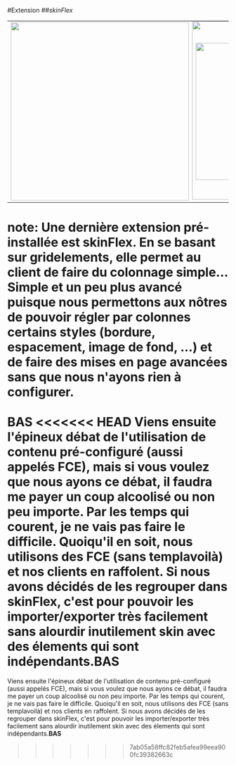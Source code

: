 <!-- .slide: data-breadcrumb="typo3,skinFlex" -->
#Extension
##*skinFlex*
<table class="reveal">
    <tr valign="middle">
        <td width="50%" style="vertical-align: middle"><img src="img/screen3.png" class="fragment shrink"  data-fragment-index="1" width="405" alt=""/></td>
        <td width="50%" style="position: relative; vertical-align: middle"><img src="img/screen4.png" class="fragment grow"  data-fragment-index="1" width="311" alt=""/>
        <img src="img/screen5.png" class="fragment fade-in"  data-fragment-index="3" style="position: absolute; top: 0; bottom: 0; left: 0; right: 0;" width="405" alt=""/>
        </td>
    </tr>
</table>

note:
Une dernière extension pré-installée est skinFlex. En se basant sur gridelements, elle permet au client de faire du colonnage simple... Simple et un peu plus avancé puisque nous permettons aux nôtres de pouvoir régler par colonnes certains styles (bordure, espacement, image de fond, ...) et de faire des mises en page avancées sans que nous n'ayons rien à configurer.<br />
<br />**BAS**
<<<<<<< HEAD
Viens ensuite l'épineux débat de l'utilisation de contenu pré-configuré (aussi appelés FCE), mais si vous voulez que nous ayons ce débat, il faudra me payer un coup alcoolisé ou non peu importe. Par les temps qui courent, je ne vais pas faire le difficile. Quoiqu'il en soit, nous utilisons des FCE (sans templavoilà) et nos clients en raffolent. Si nous avons décidés de les regrouper dans skinFlex, c'est pour pouvoir les importer/exporter très facilement sans alourdir inutilement skin avec des élements qui sont indépendants.**BAS**
=======
Viens ensuite l'épineux débat de l'utilisation de contenu pré-configuré (aussi appelés FCE), mais si vous voulez que nous ayons ce débat, il faudra me payer un coup alcoolisé ou non peu importe. Par les temps qui courent, je ne vais pas faire le difficile. Quoiqu'il en soit, nous utilisons des FCE (sans templavoilà) et nos clients en raffolent. Si nous avons décidés de les regrouper dans skinFlex, c'est pour pouvoir les importer/exporter très facilement sans alourdir inutilement skin avec des élements qui sont indépendants.**BAS**
>>>>>>> 7ab05a58ffc82feb5afea99eea900fc39382663c
